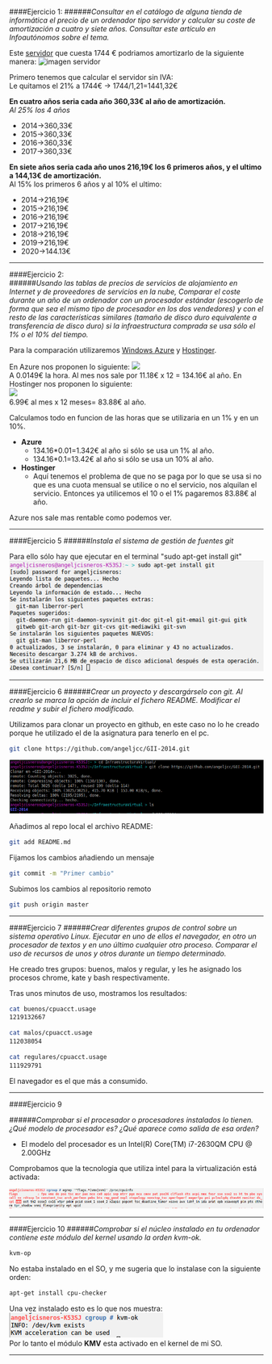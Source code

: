 ####Ejercicio 1:
######_Consultar en el catálogo de alguna tienda de informática el precio de un ordenador tipo servidor y calcular su coste de amortización a cuatro y siete años. Consultar este artículo en Infoautónomos sobre el tema._

[servidor]:http://www.dynos.es/servidor-hp-proliant-ml350p-g8-xeon-e5-2609-2.4-ghz-4gb-disco-duro-hdd-2.5-sff-p420i-512mb-fbwc-460w-cs-gold--887111139054__470065-666.html

[imagen servidor]:http://img.megasur.es/234/470065-666-0.jpg

Este [servidor] que cuesta 1744 € podriamos amortizarlo de la siguiente manera:
![imagen servidor]
  
  Primero tenemos que calcular el servidor sin IVA:  
  Le quitamos el 21% a 1744€ -> 1744/1,21=1441,32€   
  
**En cuatro años seria cada año 360,33€ al año de amortización.**  
_Al 25% los 4 años_
* 2014->360,33€
* 2015->360,33€
* 2016->360,33€
* 2017->360,33€
 

**En siete años seria cada año unos 216,19€ los 6 primeros años, y el ultimo a 144,13€ de amortización.**  
Al 15% los primeros 6 años y al 10% el ultimo:  
* 2014->216,19€
* 2015->216,19€
* 2016->216,19€
* 2017->216,19€
* 2018->216,19€
* 2019->216,19€
* 2020->144.13€
  
  
***
####Ejercicio 2:  
######_Usando las tablas de precios de servicios de alojamiento en Internet y de proveedores de servicios en la nube, Comparar el coste durante un año de un ordenador con un procesador estándar (escogerlo de forma que sea el mismo tipo de procesador en los dos vendedores) y con el resto de las características similares (tamaño de disco duro equivalente a transferencia de disco duro) si la infraestructura comprada se usa sólo el 1% o el 10% del tiempo._  

Para la comparación utilizaremos [Windows Azure](http://azure.microsoft.com/es-es/pricing/details/cloud-services/)
y [Hostinger](http://www.hostinger.es/hosting-vps).  



En Azure nos proponen lo siguiente:
![](https://dl.dropboxusercontent.com/u/23854876/IV/Ejer2Azure.png)  
A 0.0149€ la hora. Al mes nos sale por 11.18€ x 12 = 134.16€ al año.
En Hostinger nos proponen lo siguiente:   
![](https://dl.dropboxusercontent.com/u/23854876/IV/Ejer2Hostinger.png)  
6.99€ al mes x 12 meses= 83.88€ al año.  

Calculamos todo en funcion de las horas que se utilizaria en un 1% y en un 10%.

* **Azure**
  + 134.16*0.01=1.342€ al año si sólo se usa un 1% al año.
  + 134.16*0.1=13.42€ al año si sólo se usa un 10% al año.
* **Hostinger**
  + Aquí tenemos el problema de que no se paga por lo que se usa si no que es una cuota mensual se utilice o no el servicio, nos alquilan el servicio. Entonces ya utilicemos el 10 o el 1% pagaremos 83.88€ al año.  


Azure nos sale mas rentable como podemos ver.

***

####Ejercicio 5
######_Instala el sistema de gestión de fuentes git_


Para ello sólo hay que ejecutar en el terminal "sudo apt-get install git"  
![](./capturas/InstalarGit2.png)
***
####Ejercicio 6
######_Crear un proyecto y descargárselo con git. Al crearlo se marca la opción de incluir el fichero README. Modificar el readme y subir el fichero modificado._

Utilizamos para clonar un proyecto en github, en este caso no lo he creado porque he utilizado el de la asignatura para tenerlo en el pc.

```sh
git clone https://github.com/angeljcc/GII-2014.git
```
![](./capturas/Ejercicio6.png)

Añadimos al repo local el archivo README:
```sh
git add README.md 
```
Fijamos los cambios añadiendo un mensaje 
```sh
git commit -m "Primer cambio"
```

Subimos los cambios al repositorio remoto
```sh
git push origin master
```
***
####Ejercicio 7
######_Crear diferentes grupos de control sobre un sistema operativo Linux. Ejecutar en uno de ellos el navegador, en otro un procesador de textos y en uno último cualquier otro proceso. Comparar el uso de recursos de unos y otros durante un tiempo determinado._

He creado tres grupos: buenos, malos y regular, y les he asignado los procesos chrome, kate y bash respectivamente.

Tras unos minutos de uso, mostramos los resultados:  
```sh
cat buenos/cpuacct.usage
1219132667
``` 
 
```sh
cat malos/cpuacct.usage
112038054
``` 
```sh
cat regulares/cpuacct.usage
111929791
```   


El navegador es el que más a consumido.


***
####Ejercicio 9

######_Comprobar si el procesador o procesadores instalados lo tienen. ¿Qué modelo de procesador es? ¿Qué aparece como salida de esa orden?_

- El modelo del procesador es un Intel(R) Core(TM) i7-2630QM CPU @ 2.00GHz  

Comprobamos que la tecnologia que utiliza intel para la virtualización está activada:  

![Ejercicio9](capturas/Ejercicio9.png)  
***
####Ejercicio 10
######_Comprobar si el núcleo instalado en tu ordenador contiene este módulo del kernel usando la orden kvm-ok._


```sh
kvm-op

```
No estaba instalado en el SO, y me sugeria que lo instalase con la siguiente orden:
```sh
apt-get install cpu-checker
```
Una vez instalado esto es lo que nos muestra:
![](./capturas/Ejercicio10.png)  
Por lo tanto el módulo **KMV** esta activado en el kernel de mi SO.
***




